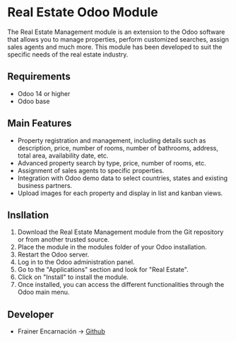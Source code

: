 # Real Estate Odoo Module


The Real Estate Management module is an extension to the Odoo software that allows you to manage properties, perform customized searches, assign sales agents and much more. This module has been developed to suit the specific needs of the real estate industry.

Requirements
--------------------------

- Odoo 14 or higher
- Odoo base

Main Features
--------------------------

- Property registration and management, including details such as description, price, number of rooms, number of bathrooms, address, total area, availability date, etc.
- Advanced property search by type, price, number of rooms, etc.
- Assignment of sales agents to specific properties.
- Integration with Odoo demo data to select countries, states and existing business partners.
- Upload images for each property and display in list and kanban views.

Insllation
--------------------------

1. Download the Real Estate Management module from the Git repository or from another trusted source.
2. Place the module in the modules folder of your Odoo installation.
3. Restart the Odoo server.
4. Log in to the Odoo administration panel.
5. Go to the "Applications" section and look for "Real Estate".
6. Click on "Install" to install the module.
7. Once installed, you can access the different functionalities through the Odoo main menu.

Developer
--------------------------
- Frainer Encarnación -> [Github](https://github.com/fraineralex) 

